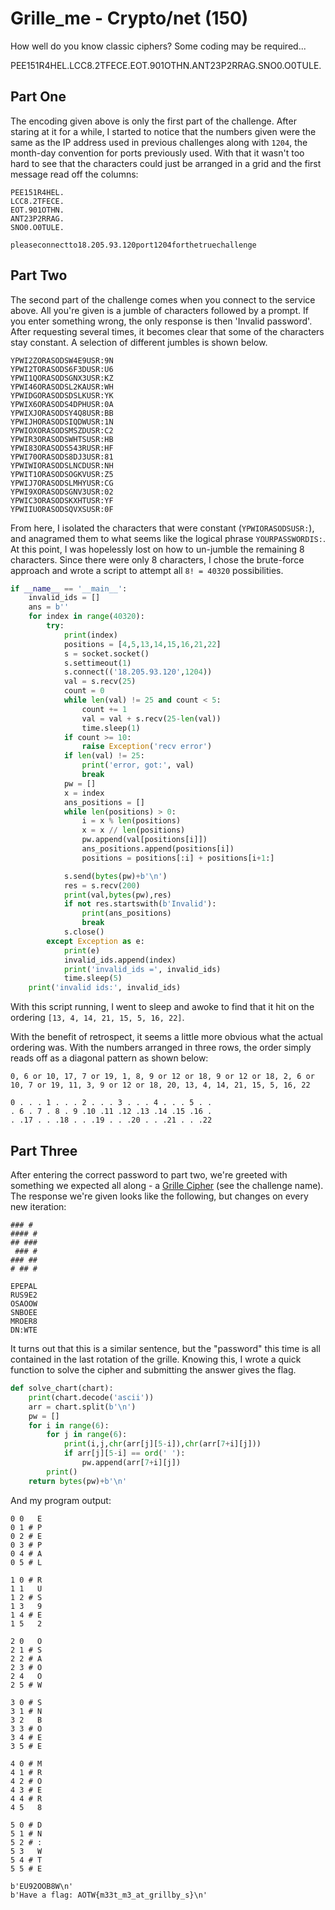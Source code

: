 # Grille_me - Crypto/net (150)

How well do you know classic ciphers? Some coding may be required...

PEE151R4HEL.LCC8.2TFECE.EOT.901OTHN.ANT23P2RRAG.SNO0.O0TULE.

## Part One

The encoding given above is only the first part of the challenge. After staring at it for a while, I started to notice that the numbers given were the same as the IP address used in previous challenges along with `1204`, the month-day convention for ports previously used. With that it wasn't too hard to see that the characters could just be arranged in a grid and the first message read off the columns:

```
PEE151R4HEL.
LCC8.2TFECE.
EOT.901OTHN.
ANT23P2RRAG.
SNO0.O0TULE.

pleaseconnectto18.205.93.120port1204forthetruechallenge
```

## Part Two

The second part of the challenge comes when you connect to the service above. All you're given is a jumble of characters followed by a prompt. If you enter something wrong, the only response is then 'Invalid password'. After requesting several times, it becomes clear that some of the characters stay constant. A selection of different jumbles is shown below.

```
YPWI2ZORASODSW4E9USR:9N
YPWI2TORASODS6F3DUSR:U6
YPWI1QORASODSGNX3USR:KZ
YPWI46ORASODSL2KAUSR:WH
YPWIDGORASODSDSLKUSR:YK
YPWIX6ORASODS4DPHUSR:0A
YPWIXJORASODSY4Q8USR:BB
YPWIJHORASODSIQDWUSR:1N
YPWIOXORASODSMSZDUSR:C2
YPWIR3ORASODSWHTSUSR:HB
YPWI83ORASODS543RUSR:HF
YPWI70ORASODS8DJ3USR:81
YPWIWIORASODSLNCDUSR:NH
YPWIT1ORASODSOGKVUSR:Z5
YPWIJ7ORASODSLMHYUSR:CG
YPWI9XORASODSGNV3USR:02
YPWIC3ORASODSKXHTUSR:YF
YPWIIUORASODSQVXSUSR:0F
```

From here, I isolated the characters that were constant (`YPWIORASODSUSR:`), and anagramed them to what seems like the logical phrase `YOURPASSWORDIS:`. At this point, I was hopelessly lost on how to un-jumble the remaining 8 characters. Since there were only 8 characters, I chose the brute-force approach and wrote a script to attempt all `8! = 40320` possibilities.

```python
if __name__ == '__main__':
	invalid_ids = []
	ans = b''
	for index in range(40320):
		try:
			print(index)
			positions = [4,5,13,14,15,16,21,22]
			s = socket.socket()
			s.settimeout(1)
			s.connect(('18.205.93.120',1204))
			val = s.recv(25)
			count = 0
			while len(val) != 25 and count < 5:
				count += 1
				val = val + s.recv(25-len(val))
				time.sleep(1)
			if count >= 10:
				raise Exception('recv error')
			if len(val) != 25:
				print('error, got:', val)
				break
			pw = []
			x = index
			ans_positions = []
			while len(positions) > 0:
				i = x % len(positions)
				x = x // len(positions)
				pw.append(val[positions[i]])
				ans_positions.append(positions[i])
				positions = positions[:i] + positions[i+1:]

			s.send(bytes(pw)+b'\n')
			res = s.recv(200)
			print(val,bytes(pw),res)
			if not res.startswith(b'Invalid'):
				print(ans_positions)
				break
			s.close()
		except Exception as e:
			print(e)
			invalid_ids.append(index)
			print('invalid_ids =', invalid_ids)
			time.sleep(5)
	print('invalid ids:', invalid_ids)
```

With this script running, I went to sleep and awoke to find that it hit on the ordering `[13, 4, 14, 21, 15, 5, 16, 22]`.

With the benefit of retrospect, it seems a little more obvious what the actual ordering was. With the numbers arranged in three rows, the order simply reads off as a diagonal pattern as shown below:

```
0, 6 or 10, 17, 7 or 19, 1, 8, 9 or 12 or 18, 9 or 12 or 18, 2, 6 or 10, 7 or 19, 11, 3, 9 or 12 or 18, 20, 13, 4, 14, 21, 15, 5, 16, 22

0 . . . 1 . . . 2 . . . 3 . . . 4 . . . 5 . .
. 6 . 7 . 8 . 9 .10 .11 .12 .13 .14 .15 .16 .
. .17 . . .18 . . .19 . . .20 . . .21 . . .22
```

## Part Three

After entering the correct password to part two, we're greeted with something we expected all along - a [Grille Cipher](https://en.wikipedia.org/wiki/Grille_(cryptography)) (see the challenge name). The response we're given looks like the following, but changes on every new iteration:

```
### # 
#### #
## ###
 ### #
### ##
# ## #

EPEPAL
RUS9E2
OSAOOW
SNBOEE
MROER8
DN:WTE
```

It turns out that this is a similar sentence, but the "password" this time is all contained in the last rotation of the grille. Knowing this, I wrote a quick function to solve the cipher and submitting the answer gives the flag.

```python
def solve_chart(chart):
	print(chart.decode('ascii'))
	arr = chart.split(b'\n')
	pw = []
	for i in range(6):
		for j in range(6):
			print(i,j,chr(arr[j][5-i]),chr(arr[7+i][j]))
			if arr[j][5-i] == ord(' '):
				pw.append(arr[7+i][j])
		print()
	return bytes(pw)+b'\n'
```

And my program output:

```
0 0   E
0 1 # P
0 2 # E
0 3 # P
0 4 # A
0 5 # L

1 0 # R
1 1   U
1 2 # S
1 3   9
1 4 # E
1 5   2

2 0   O
2 1 # S
2 2 # A
2 3 # O
2 4   O
2 5 # W

3 0 # S
3 1 # N
3 2   B
3 3 # O
3 4 # E
3 5 # E

4 0 # M
4 1 # R
4 2 # O
4 3 # E
4 4 # R
4 5   8

5 0 # D
5 1 # N
5 2 # :
5 3   W
5 4 # T
5 5 # E

b'EU92OOB8W\n'
b'Have a flag: AOTW{m33t_m3_at_grillby_s}\n'
```
